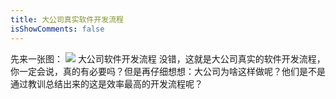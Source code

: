 ```yaml
---
title: ​大公司真实软件开发流程
isShowComments: false
---
```


先来一张图：
![](https://www.xudelong.top/wp-content/uploads/2023/08/yuque_diagram-1090x2048.png)
大公司软件开发流程
没错，这就是大公司真实的软件开发流程，你一定会说，真的有必要吗？但是再仔细想想：大公司为啥这样做呢？他们是不是通过教训总结出来的这是效率最高的开发流程呢？